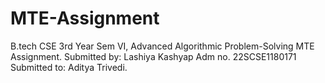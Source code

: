 # MTE-Assignment
B.tech CSE 3rd Year Sem VI, Advanced Algorithmic Problem-Solving MTE Assignment. Submitted by: Lashiya Kashyap Adm no. 22SCSE1180171 Submitted to: Aditya Trivedi.
